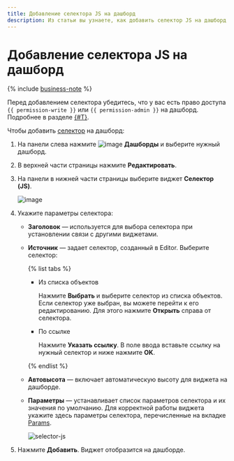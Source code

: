 ```yaml
---
title: Добавление селектора JS на дашборд
description: Из статьи вы узнаете, как добавить селектор JS на дашборд.
---
```


# Добавление селектора JS на дашборд

{% include [business-note](../../../_includes/datalens/datalens-functionality-available-business-note.md) %}

Перед добавлением селектора убедитесь, что у вас есть право доступа `{{ permission-write }}` или `{{ permission-admin }}` на дашборд. Подробнее в разделе [{#T}](../../security/manage-access.md).

Чтобы добавить [селектор](./widgets/controls.md) на дашборд:

1. На панели слева нажмите ![image](../../../_assets/console-icons/layout-cells-large.svg) **Дашборды** и выберите нужный дашборд.
1. В верхней части страницы нажмите **Редактировать**.
1. На панели в нижней части страницы выберите виджет **Селектор (JS)**.

   ![image](../../../_assets/datalens/editor/widget-select-js.png)

1. Укажите параметры селектора:

   * **Заголовок** — используется для выбора селектора при установлении связи с другими виджетами.
   * **Источник** — задает селектор, созданный в Editor. Выберите селектор:

     {% list tabs %}

     - Из списка объектов

       Нажмите **Выбрать** и выберите селектор из списка объектов. Если селектор уже выбран, вы можете перейти к его редактированию. Для этого нажмите **Открыть** справа от селектора.

     - По ссылке

       Нажмите **Указать ссылку**. В поле ввода вставьте ссылку на нужный селектор и ниже нажмите **OK**.

     {% endlist %}

   * **Автовысота** — включает автоматическую высоту для виджета на дашборде.
   * **Параметры** — устанавливает список параметров селектора и их значения по умолчанию. Для корректной работы виджета укажите здесь параметры селектора, перечисленные на вкладке [Params](./tabs.md#params).

     ![selector-js](../../../_assets/datalens/editor/selector-js-params.png)

1. Нажмите **Добавить**. Виджет отобразится на дашборде.

